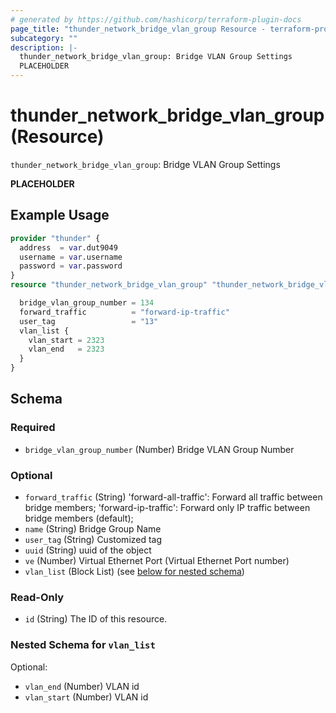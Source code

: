 ```yaml
---
# generated by https://github.com/hashicorp/terraform-plugin-docs
page_title: "thunder_network_bridge_vlan_group Resource - terraform-provider-thunder"
subcategory: ""
description: |-
  thunder_network_bridge_vlan_group: Bridge VLAN Group Settings
  PLACEHOLDER
---
```


# thunder_network_bridge_vlan_group (Resource)

`thunder_network_bridge_vlan_group`: Bridge VLAN Group Settings

__PLACEHOLDER__

## Example Usage

```terraform
provider "thunder" {
  address  = var.dut9049
  username = var.username
  password = var.password
}
resource "thunder_network_bridge_vlan_group" "thunder_network_bridge_vlan_group" {

  bridge_vlan_group_number = 134
  forward_traffic          = "forward-ip-traffic"
  user_tag                 = "13"
  vlan_list {
    vlan_start = 2323
    vlan_end   = 2323
  }
}
```

<!-- schema generated by tfplugindocs -->
## Schema

### Required

- `bridge_vlan_group_number` (Number) Bridge VLAN Group Number

### Optional

- `forward_traffic` (String) 'forward-all-traffic': Forward all traffic between bridge members; 'forward-ip-traffic': Forward only IP traffic between bridge members (default);
- `name` (String) Bridge Group Name
- `user_tag` (String) Customized tag
- `uuid` (String) uuid of the object
- `ve` (Number) Virtual Ethernet Port (Virtual Ethernet Port number)
- `vlan_list` (Block List) (see [below for nested schema](#nestedblock--vlan_list))

### Read-Only

- `id` (String) The ID of this resource.

<a id="nestedblock--vlan_list"></a>
### Nested Schema for `vlan_list`

Optional:

- `vlan_end` (Number) VLAN id
- `vlan_start` (Number) VLAN id


